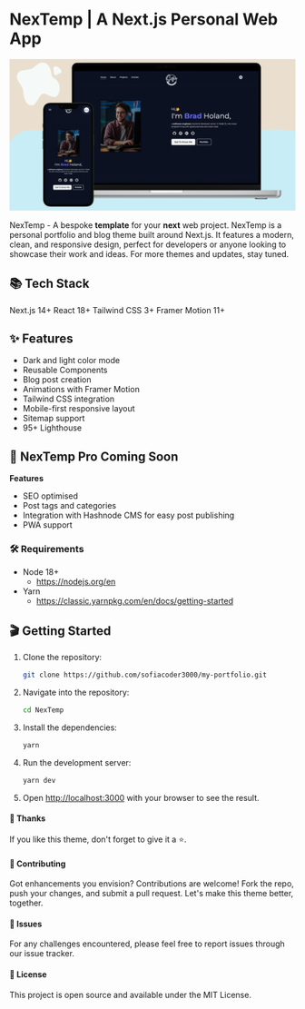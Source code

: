# NexTemp | A Next.js Personal Web App

![NexTemp - A Next.js Personal Web App](https://github.com/sofiacoder3000/my-portfolio/blob/main/public/NexTemp-cover.png)

NexTemp - A bespoke **template** for your **next** web project. NexTemp is a personal portfolio and blog theme built around Next.js. It features a modern, clean, and responsive design, perfect for developers or anyone looking to showcase their work and ideas. For more themes and updates, stay tuned.

## 📚 Tech Stack

Next.js 14+
React 18+
Tailwind CSS 3+
Framer Motion 11+

## ✨ Features

- Dark and light color mode
- Reusable Components
- Blog post creation
- Animations with Framer Motion
- Tailwind CSS integration
- Mobile-first responsive layout
- Sitemap support
- 95+ Lighthouse

## 🚀 NexTemp Pro Coming Soon

**Features**

- SEO optimised
- Post tags and categories
- Integration with Hashnode CMS for easy post publishing
- PWA support

### 🛠️ Requirements

- Node 18+
  - https://nodejs.org/en
- Yarn
  - https://classic.yarnpkg.com/en/docs/getting-started

## 🎬 Getting Started

1. Clone the repository:

   ```bash
   git clone https://github.com/sofiacoder3000/my-portfolio.git
   ```

2. Navigate into the repository:

   ```bash
   cd NexTemp
   ```

3. Install the dependencies:

   ```bash
   yarn
   ```

4. Run the development server:
   ```bash
   yarn dev
   ```
5. Open [http://localhost:3000](http://localhost:3000) with your browser to see the result.

#### 🙏 Thanks

If you like this theme, don't forget to give it a ⭐.

#### 🤝 Contributing

Got enhancements you envision? Contributions are welcome! Fork the repo, push your changes, and submit a pull request. Let's make this theme better, together.

#### 👾 Issues

For any challenges encountered, please feel free to report issues through our issue tracker.

#### 📝 License

This project is open source and available under the MIT License.
